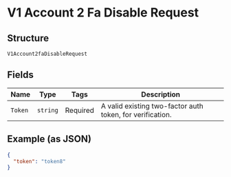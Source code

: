 
# V1 Account 2 Fa Disable Request

## Structure

`V1Account2faDisableRequest`

## Fields

| Name | Type | Tags | Description |
|  --- | --- | --- | --- |
| `Token` | `string` | Required | A valid existing two-factor auth token, for verification. |

## Example (as JSON)

```json
{
  "token": "token8"
}
```

